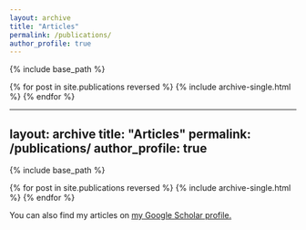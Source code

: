 ```yaml
---
layout: archive
title: "Articles"
permalink: /publications/
author_profile: true
---
```


{% include base_path %}

{% for post in site.publications reversed %}
  {% include archive-single.html %}
{% endfor %}

---
layout: archive
title: "Articles"
permalink: /publications/
author_profile: true
---

{% include base_path %}

{% for post in site.publications reversed %}
  {% include archive-single.html %}
{% endfor %}

You can also find my articles on <u><a href="https://scholar.google.com/citations?user=CvXfSOsAAAAJ&hl=en">my Google Scholar profile</a>.</u>
